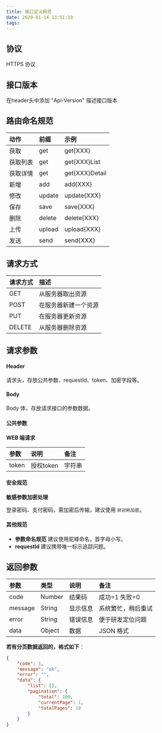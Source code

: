 ```yaml
---
title: 接口定义规范
date: 2020-01-14 13:51:19
tags: 
---
```




## 协议

HTTPS 协议

## 接口版本
在header头中添加 "Api-Version" 描述接口版本
## 路由命名规范

| 动作 | 前缀   | 示例         |
| :--- | :----- | :----------- |
| 获取 | get    | get{XXX}     |
| 获取列表 | get    | get{XXX}List |
| 获取详情 | get    | get{XXX}Detail |
| 新增 | add    | add{XXX}     |
| 修改 | update | update{XXX}  |
| 保存 | save   | save{XXX}    |
| 删除 | delete | delete{XXX}  |
| 上传 | upload | upload{XXX}  |
| 发送 | send   | send{XXX}    |

## 请求方式

| 请求方式 | 描述                 |
| :------- | :------------------- |
| GET      | 从服务器取出资源     |
| POST     | 在服务器新建一个资源 |
| PUT      | 在服务器更新资源     |
| DELETE   | 从服务器删除资源     |

## 请求参数

#### Header

请求头，存放公共参数、requestId、token、加密字段等。

#### Body

Body 体，存放请求接口的参数数据。

#### 公共参数

**WEB 端请求**

| 参数  | 说明      | 备注   |
| :---- | :-------- | :----- |
| token | 授权token | 字符串 |



#### 安全规范

**敏感参数加密处理**

登录密码、支付密码，需加密后传输，建议使用 `非对称加密`。

#### 其他规范

- **参数命名规范** 建议使用驼峰命名，首字母小写。
- **requestId** 建议携带唯一标示追踪问题。

## 返回参数

| 参数     | 类型   | 说明     | 备注                                |
| :------- | :----- | :------- | :---------------------------------- |
| code     | Number | 结果码   | 成功=1 失败=0  |
| message  | String | 显示信息 | 系统繁忙，稍后重试                  |
| error | String | 错误信息 | 便于研发定位问题                    |
| data     | Object | 数据     | JSON 格式                           |

**若有分页数据返回的，格式如下**：

```json
{
	"code": 1,
	"message": "ok",
	"error": "",
	"data": {
		"list": [],
		"pagination": {
			"total": 100,
			"currentPage": 1,
			"totalPages": 10
		}
	}
}
```

<div style='display: none'>

#### 安全规范

**敏感数据脱敏处理**

用户手机号、用户邮箱、身份证号、支付账号、邮寄地址等要进行脱敏，部分数据加 * 号处理。

#### 其他规范

- 属性名命名时，建议使用驼峰命名，首字母小写。
- 属性值为空时，严格按类型返回默认值。
- 金额类型/时间日期类型的属性值，如果仅用来显示，建议后端返回可以显示的字符串。
- 业务逻辑的状态码和对应的文案，建议后端两者都返回。
- 调用方不需要的属性，不要返回。

</div>
